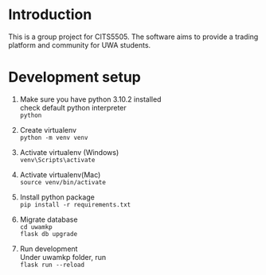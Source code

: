 # Introduction
This is a group project for CITS5505. The software aims to provide a trading platform and community for UWA students.

# Development setup
1. Make sure you have python 3.10.2 installed  
   check default python interpreter  
   `python`

2. Create virtualenv  
   `python -m venv venv`  

3. Activate virtualenv (Windows)  
   `venv\Scripts\activate`
   
4. Activate virtualenv(Mac)  
   `source venv/bin/activate`
   
6. Install python package  
   `pip install -r requirements.txt`  

5. Migrate database  
   `cd uwamkp`  
   `flask db upgrade`

6. Run development  
   Under uwamkp folder, run  
   `flask run --reload`   
